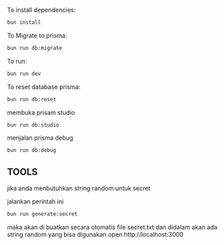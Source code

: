 To install dependencies:

```sh
bun install
```

To Migrate to prisma:

```sh
bun run db:migrate
```

To run:

```sh
bun run dev
```

To reset database prisma:

```sh
bun run db:reset
```

membuka prisam studio

```sh
bun run db:studio
```

menjalan prisma debug

```sh
bun run db:debug
```

## TOOLS

jika anda menbutuhkan string random untuk secret

jalankan perintah ini

```sh
bun run generate:secret
```

maka akan di buatkan secara otomatis file secret.txt dan didalam akan ada string random yang bisa digunakan open http://localhost:3000
